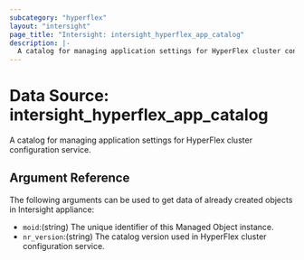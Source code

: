 ```yaml
---
subcategory: "hyperflex"
layout: "intersight"
page_title: "Intersight: intersight_hyperflex_app_catalog"
description: |-
  A catalog for managing application settings for HyperFlex cluster configuration service.
---
```


# Data Source: intersight_hyperflex_app_catalog
A catalog for managing application settings for HyperFlex cluster configuration service.
## Argument Reference
The following arguments can be used to get data of already created objects in Intersight appliance:
* `moid`:(string) The unique identifier of this Managed Object instance. 
* `nr_version`:(string) The catalog version used in HyperFlex cluster configuration service. 
